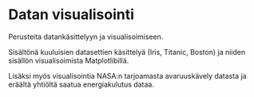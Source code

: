# Datan visualisointi

Perusteita datankäsittelyyn ja visualisoimiseen.

Sisältönä kuuluisien datasettien käsittelyä (Iris, Titanic, Boston) ja niiden sisällön visualisoimista Matplotlibillä.

Lisäksi myös visualisointia NASA:n tarjoamasta avaruuskävely datasta ja eräältä yhtiöltä saatua energiakulutus dataa.
